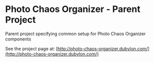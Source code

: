 # Photo Chaos Organizer - Parent Project
Parent project specifying common setup for Photo Chaos Organizer components

See the project page at: [http://photo-chaos-organizer.dubylon.com/](http://photo-chaos-organizer.dubylon.com/)

